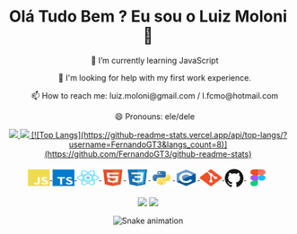 
<div align = "center">
  <h1>Olá Tudo Bem ? Eu sou o Luiz Moloni👋</h1>
  <ul style = "list-style-type :none">
   <p> 🌱 I’m currently learning JavaScript  </p>
   <p> 🤔 I'm looking for help with my first work experience. </p>
   <p> 📫 How to reach me: luiz.moloni@gmail.com / l.fcmo@hotmail.com </p>
   <p> 😄 Pronouns: ele/dele </li>
  </ul>
</div>

<div align="center">
  <a href="https://github.com/FernandoGT3">
  <img height="180em" src="https://github-readme-stats.vercel.app/api?username=FernandoGT3&show_icons=true&theme=midnight-purple&include_all_commits=true&count_private=true"/>
  <img height="180em" src="https://github-readme-stats.vercel.app/api/top-langs/?username=FernandoGT3&layout=compact&langs_count=7&theme=midnight-purple"/>
    [![Top Langs](https://github-readme-stats.vercel.app/api/top-langs/?username=FernandoGT3&langs_count=8)](https://github.com/FernandoGT3/github-readme-stats)
</div>

<div align="center", style="display: inline_block"><br>
  <img align="center" alt="JavaScript" height="30" width="40" src="https://raw.githubusercontent.com/devicons/devicon/master/icons/javascript/javascript-plain.svg">
  <img align="center" alt="TypeScript" height="30" width="40" src="https://raw.githubusercontent.com/devicons/devicon/master/icons/typescript/typescript-plain.svg">
  <img align="center" alt="ReactJs" height="30" width="40" src="https://raw.githubusercontent.com/devicons/devicon/master/icons/react/react-original.svg">
  <img align="center" alt="HTML" height="30" width="40" src="https://raw.githubusercontent.com/devicons/devicon/master/icons/html5/html5-original.svg">
  <img align="center" alt="CSS" height="30" width="40" src="https://raw.githubusercontent.com/devicons/devicon/master/icons/css3/css3-original.svg">
  <img align="center" alt="Python" height="30" width="40" src="https://raw.githubusercontent.com/devicons/devicon/master/icons/python/python-original.svg">
  <img align="center" alt="C" height="30" width="40" src="https://raw.githubusercontent.com/devicons/devicon/master/icons/c/c-original.svg">
  <img align="center" alt="Git" height="30" width="40" src="https://raw.githubusercontent.com/devicons/devicon/master/icons/git/git-original.svg">
  <img align="center" alt="GitHub" height="35" width="35" src="https://github.com/devicons/devicon/blob/master/icons/github/github-original.svg">
  <img align="center" alt="Figma" height="30" width="40" src="https://github.com/devicons/devicon/blob/master/icons/figma/figma-original.svg">
</div><br>
  
 <div align="center">
  <a href="https://www.instagram.com/luizao.moloni/" target="_blank"><img src="https://img.shields.io/badge/-Instagram-%23E4405F?style=for-the-badge&logo=instagram&logoColor=white" target="_blank"></a>
  <a href="https://www.linkedin.com/in/luiz-fernando-moloni-ab9021204/" target="_blank"><img src="https://img.shields.io/badge/-LinkedIn-%230077B5?style=for-the-badge&logo=linkedin&logoColor=white" target="_blank"></a> 
  
 <div align="center">
  
![Snake animation](https://github.com/FernandoGT3/FernandoGT3/blob/output/github-contribution-grid-snake.svg)
    
</div>
  
##
